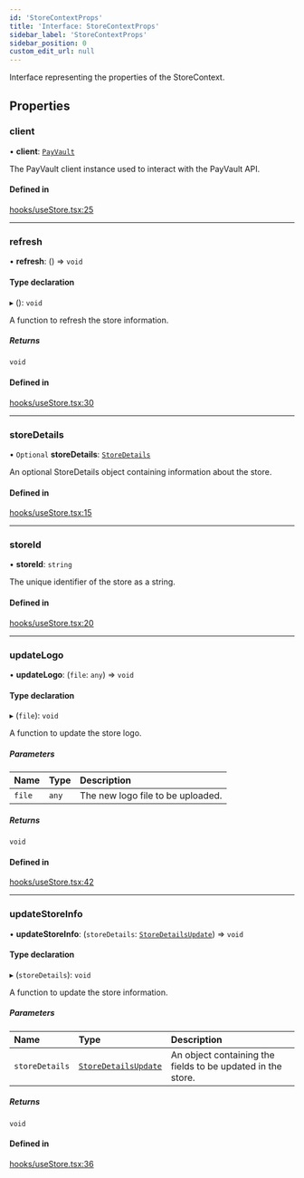 ```yaml
---
id: 'StoreContextProps'
title: 'Interface: StoreContextProps'
sidebar_label: 'StoreContextProps'
sidebar_position: 0
custom_edit_url: null
---
```


Interface representing the properties of the StoreContext.

## Properties

### client

• **client**: [`PayVault`](../classes/PayVault.md)

The PayVault client instance used to interact with the PayVault API.

#### Defined in

[hooks/useStore.tsx:25](https://github.com/Project-Krypto/ReactPayVault/blob/f4a2766/src/lib/hooks/useStore.tsx#L25)

---

### refresh

• **refresh**: () => `void`

#### Type declaration

▸ (): `void`

A function to refresh the store information.

##### Returns

`void`

#### Defined in

[hooks/useStore.tsx:30](https://github.com/Project-Krypto/ReactPayVault/blob/f4a2766/src/lib/hooks/useStore.tsx#L30)

---

### storeDetails

• `Optional` **storeDetails**: [`StoreDetails`](../#storedetails)

An optional StoreDetails object containing information about the store.

#### Defined in

[hooks/useStore.tsx:15](https://github.com/Project-Krypto/ReactPayVault/blob/f4a2766/src/lib/hooks/useStore.tsx#L15)

---

### storeId

• **storeId**: `string`

The unique identifier of the store as a string.

#### Defined in

[hooks/useStore.tsx:20](https://github.com/Project-Krypto/ReactPayVault/blob/f4a2766/src/lib/hooks/useStore.tsx#L20)

---

### updateLogo

• **updateLogo**: (`file`: `any`) => `void`

#### Type declaration

▸ (`file`): `void`

A function to update the store logo.

##### Parameters

| Name   | Type  | Description                       |
| :----- | :---- | :-------------------------------- |
| `file` | `any` | The new logo file to be uploaded. |

##### Returns

`void`

#### Defined in

[hooks/useStore.tsx:42](https://github.com/Project-Krypto/ReactPayVault/blob/f4a2766/src/lib/hooks/useStore.tsx#L42)

---

### updateStoreInfo

• **updateStoreInfo**: (`storeDetails`: [`StoreDetailsUpdate`](StoreDetailsUpdate.md)) => `void`

#### Type declaration

▸ (`storeDetails`): `void`

A function to update the store information.

##### Parameters

| Name           | Type                                          | Description                                                 |
| :------------- | :-------------------------------------------- | :---------------------------------------------------------- |
| `storeDetails` | [`StoreDetailsUpdate`](StoreDetailsUpdate.md) | An object containing the fields to be updated in the store. |

##### Returns

`void`

#### Defined in

[hooks/useStore.tsx:36](https://github.com/Project-Krypto/ReactPayVault/blob/f4a2766/src/lib/hooks/useStore.tsx#L36)

